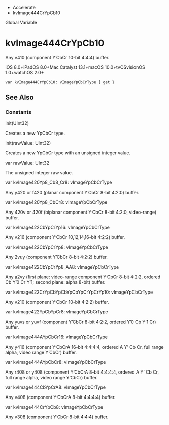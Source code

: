 

- Accelerate
-  kvImage444CrYpCb10 

Global Variable

# kvImage444CrYpCb10

Any v410 (component Y’CbCr 10-bit 4:4:4) buffer.

iOS 8.0+iPadOS 8.0+Mac Catalyst 13.1+macOS 10.0+tvOSvisionOS 1.0+watchOS 2.0+

``` source
var kvImage444CrYpCb10: vImageYpCbCrType { get }
```

## See Also

### Constants

init(UInt32)

Creates a new YpCbCr type.

init(rawValue: UInt32)

Creates a new YpCbCr type with an unsigned integer value.

var rawValue: UInt32

The unsigned integer raw value.

var kvImage420Yp8_Cb8_Cr8: vImageYpCbCrType

Any y420 or f420 (planar component Y’CbCr 8-bit 4:2:0) buffer.

var kvImage420Yp8_CbCr8: vImageYpCbCrType

Any 420v or 420f (biplanar component Y’CbCr 8-bit 4:2:0, video-range) buffer.

var kvImage422CbYpCrYp16: vImageYpCbCrType

Any v216 (component Y’CbCr 10,12,14,16-bit 4:2:2) buffer.

var kvImage422CbYpCrYp8: vImageYpCbCrType

Any 2vuy (component Y’CbCr 8-bit 4:2:2) buffer.

var kvImage422CbYpCrYp8_AA8: vImageYpCbCrType

Any a2vy (first plane: video-range component Y’CbCr 8-bit 4:2:2, ordered Cb Y’0 Cr Y’1; second plane: alpha 8-bit) buffer.

var kvImage422CrYpCbYpCbYpCbYpCrYpCrYp10: vImageYpCbCrType

Any v210 (component Y’CbCr 10-bit 4:2:2) buffer.

var kvImage422YpCbYpCr8: vImageYpCbCrType

Any yuvs or yuvf (component Y’CbCr 8-bit 4:2:2, ordered Y’0 Cb Y’1 Cr) buffer.

var kvImage444AYpCbCr16: vImageYpCbCrType

Any y416 (component Y’CbCrA 16-bit 4:4:4:4, ordered A Y’ Cb Cr, full range alpha, video range Y’CbCr) buffer.

var kvImage444AYpCbCr8: vImageYpCbCrType

Any r408 or y408 (component Y’CbCrA 8-bit 4:4:4:4, ordered A Y’ Cb Cr, full range alpha, video range Y’CbCr) buffer.

var kvImage444CbYpCrA8: vImageYpCbCrType

Any v408 (component Y’CbCrA 8-bit 4:4:4:4) buffer.

var kvImage444CrYpCb8: vImageYpCbCrType

Any v308 (component Y’CbCr 8-bit 4:4:4) buffer.

